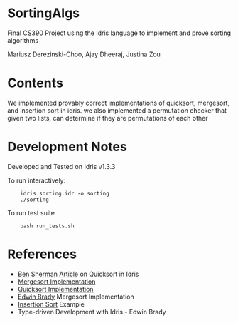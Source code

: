 # SortingAlgs

Final CS390 Project using the Idris language to implement and prove sorting algorithms

Mariusz Derezinski-Choo, Ajay Dheeraj, Justina Zou

# Contents

We implemented provably correct implementations of quicksort, mergesort, and insertion sort in idris. we also implemented a permutation checker that given two lists, can determine if they are permutations of each other

# Development Notes

Developed and Tested on Idris v1.3.3

To run interactively:

```
    idris sorting.idr -o sorting
    ./sorting
```

To run test suite

```
    bash run_tests.sh
```

# References

-   [Ben Sherman Article](https://www.ben-sherman.net/posts/2014-09-20-quicksort-in-idris.html) on Quicksort in Idris
-   [Mergesort Implementation](https://github.com/Gwin73/idris-mergesort/blob/master/src/MergeSort.idr)
-   [Quicksort Implementation](https://gist.github.com/clayrat/ad916323a4e672c1d7dfa3a0ecf18d85#file-qsort-idr-L1)
-   [Edwin Brady](https://gist.github.com/edwinb/46da18e2fc6be3f92177ea02ea4b3a1a#file-mergesort-idr-L100) Mergesort Implementation
-   [Insertion Sort](https://github.com/davidfstr/idris-insertion-sort/blob/master/InsertionSort.idr) Example
-   Type-driven Development with Idris - Edwin Brady
